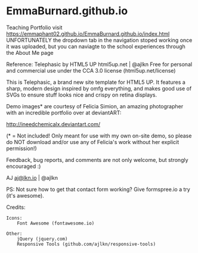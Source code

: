 # EmmaBurnard.github.io
Teaching Portfolio
visit https://emmaphant02.github.io/EmmaBurnard.github.io/index.html
UNFORTUNATELY the dropdown tab in the navigation stoped working once it was uploaded, but you can naviagte to the school experiences through the About Me page


Reference:
Telephasic by HTML5 UP
html5up.net | @ajlkn
Free for personal and commercial use under the CCA 3.0 license (html5up.net/license)


This is Telephasic, a brand new site template for HTML5 UP. It features a sharp, modern
design inspired by omfg everything, and makes good use of SVGs to ensure stuff looks
nice and crispy on retina displays.

Demo images* are courtesy of Felicia Simion, an amazing photographer with an
incredible portfolio over at deviantART:

http://ineedchemicalx.deviantart.com/

(* = Not included! Only meant for use with my own on-site demo, so please do NOT download
and/or use any of Felicia's work without her explicit permission!)

Feedback, bug reports, and comments are not only welcome, but strongly encouraged :)

AJ
aj@lkn.io | @ajlkn

PS: Not sure how to get that contact form working? Give formspree.io a try (it's awesome).


Credits:

	Icons:
		Font Awesome (fontawesome.io)

	Other:
		jQuery (jquery.com)
		Responsive Tools (github.com/ajlkn/responsive-tools)
